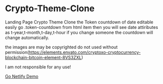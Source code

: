 # Crypto-Theme-Clone
Landing Page Crypto Theme Clone
the Token countdown of date editable easily go .token-countdown from html item then you will see date attiributes as t-year,t-month,t-day,t-hour if you change someone the countdown will change automatically.








the images are may be copyrighted do not used without permission(https://elements.envato.com/cryptoxo-cryptocurrency-blockchain-bitcoin-element-8VS3ZXL)


I am not responsible for any use!

[Go Netlify Demo](crypto-theme-clone-emirhan-yac.netlify.app)
